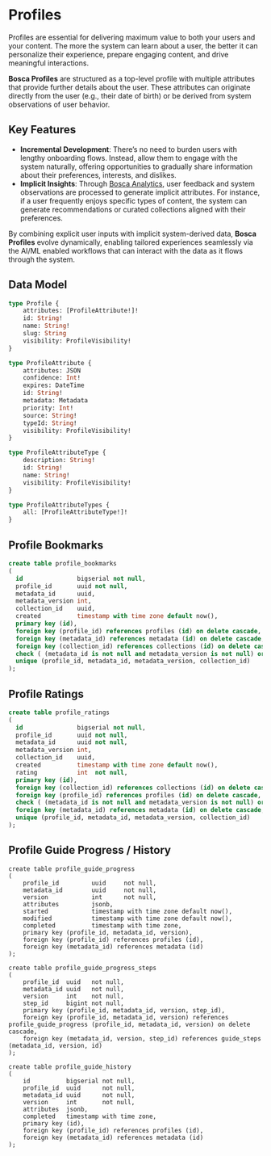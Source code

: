 # Profiles
<primary-label ref="bosca"/>
<secondary-label ref="alpha"/>

Profiles are essential for delivering maximum value to both your users and your content. The more the system can learn
about a user, the better it can personalize their experience, prepare engaging content, and drive meaningful interactions.

**Bosca Profiles** are structured as a top-level profile with multiple attributes that provide further details about the
user. These attributes can originate directly from the user (e.g., their date of birth) or be derived from system observations
of user behavior.

## Key Features
- **Incremental Development**: There’s no need to burden users with lengthy onboarding flows. Instead, allow them to engage
  with the system naturally, offering opportunities to gradually share information about their preferences, interests, and dislikes.
- **Implicit Insights**: Through [Bosca Analytics](Analytics.md), user feedback and system observations are processed to
  generate implicit attributes. For instance, if a user frequently enjoys specific types of content, the system can generate
  recommendations or curated collections aligned with their preferences.

By combining explicit user inputs with implicit system-derived data, **Bosca Profiles** evolve dynamically, enabling
tailored experiences seamlessly via the AI/ML enabled workflows that can interact with the data as it flows through
the system.

## Data Model

```graphql
type Profile {
    attributes: [ProfileAttribute!]!
    id: String!
    name: String!
    slug: String
    visibility: ProfileVisibility!
}

type ProfileAttribute {
    attributes: JSON
    confidence: Int!
    expires: DateTime
    id: String!
    metadata: Metadata
    priority: Int!
    source: String!
    typeId: String!
    visibility: ProfileVisibility!
}

type ProfileAttributeType {
    description: String!
    id: String!
    name: String!
    visibility: ProfileVisibility!
}

type ProfileAttributeTypes {
    all: [ProfileAttributeType!]!
}
```

## Profile Bookmarks
<secondary-label ref="wip"/>
<secondary-label ref="concept"/>

```sql
create table profile_bookmarks
(
  id               bigserial not null,
  profile_id       uuid not null,
  metadata_id      uuid,
  metadata_version int,
  collection_id    uuid,
  created          timestamp with time zone default now(),
  primary key (id),
  foreign key (profile_id) references profiles (id) on delete cascade,
  foreign key (metadata_id) references metadata (id) on delete cascade,
  foreign key (collection_id) references collections (id) on delete cascade,
  check ( (metadata_id is not null and metadata_version is not null) or collection_id is not null ),
  unique (profile_id, metadata_id, metadata_version, collection_id)
);
```

## Profile Ratings
<secondary-label ref="wip"/>
<secondary-label ref="concept"/>

```sql
create table profile_ratings
(
  id               bigserial not null,
  profile_id       uuid not null,
  metadata_id      uuid not null,
  metadata_version int,
  collection_id    uuid,
  created          timestamp with time zone default now(),
  rating           int  not null,
  primary key (id),
  foreign key (collection_id) references collections (id) on delete cascade,
  foreign key (profile_id) references profiles (id) on delete cascade,
  check ( (metadata_id is not null and metadata_version is not null) or collection_id is not null ),
  foreign key (metadata_id) references metadata (id) on delete cascade,
  unique (profile_id, metadata_id, metadata_version, collection_id)
);
```

## Profile Guide Progress / History
<secondary-label ref="wip"/>
<secondary-label ref="concept"/>

```
create table profile_guide_progress
(
    profile_id         uuid     not null,
    metadata_id        uuid     not null,
    version            int      not null,
    attributes         jsonb,
    started            timestamp with time zone default now(),
    modified           timestamp with time zone default now(),
    completed          timestamp with time zone,
    primary key (profile_id, metadata_id, version),
    foreign key (profile_id) references profiles (id),
    foreign key (metadata_id) references metadata (id)
);

create table profile_guide_progress_steps
(
    profile_id  uuid   not null,
    metadata_id uuid   not null,
    version     int    not null,
    step_id     bigint not null,
    primary key (profile_id, metadata_id, version, step_id),
    foreign key (profile_id, metadata_id, version) references profile_guide_progress (profile_id, metadata_id, version) on delete cascade,
    foreign key (metadata_id, version, step_id) references guide_steps (metadata_id, version, id)
);

create table profile_guide_history
(
    id          bigserial not null,
    profile_id  uuid      not null,
    metadata_id uuid      not null,
    version     int       not null,
    attributes  jsonb,
    completed   timestamp with time zone,
    primary key (id),
    foreign key (profile_id) references profiles (id),
    foreign key (metadata_id) references metadata (id)
);
```